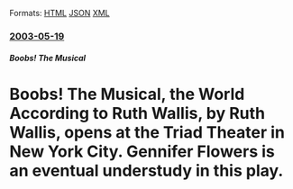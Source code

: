 
Formats: [HTML](/news/2003/05/19/boobs-the-musical-the-world-according-to-ruth-wallis-by-ruth-wallis-opens-at-the-triad-theater-in-new-york-city-gennifer-flowers-is-an.html)  [JSON](/news/2003/05/19/boobs-the-musical-the-world-according-to-ruth-wallis-by-ruth-wallis-opens-at-the-triad-theater-in-new-york-city-gennifer-flowers-is-an.json)  [XML](/news/2003/05/19/boobs-the-musical-the-world-according-to-ruth-wallis-by-ruth-wallis-opens-at-the-triad-theater-in-new-york-city-gennifer-flowers-is-an.xml)  

### [2003-05-19](/news/2003/05/19/index.md)

##### Boobs! The Musical
#  Boobs! The Musical, the World According to Ruth Wallis, by Ruth Wallis, opens at the Triad Theater in New York City. Gennifer Flowers is an eventual understudy in this play.



